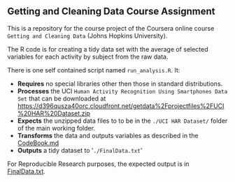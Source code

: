 ## Getting and Cleaning Data Course Assignment

This is a repository for the course project of the Coursera online course `Getting and Cleaning Data` (Johns Hopkins University).

The R code is for creating a tidy data set with the average of selected variables for each activity by subject from the raw data.

There is one self contained script named `run_analysis.R`.  It:

* **Requires** no special libraries other then those in standard distributions. 
* **Processes** the UCI `Human Activity Recognition Using Smartphones Data Set` that can be downloaded at https://d396qusza40orc.cloudfront.net/getdata%2Fprojectfiles%2FUCI%20HAR%20Dataset.zip
* **Expects** the unzipped data files to to be in the `./UCI HAR Dataset/` folder of the main working folder.
* **Transforms** the data and outputs variables as described in the [CodeBook.md](CodeBook.md)
* **Outputs** a tidy dataset to '`./FinalData.txt`'

For Reproducible Research purposes, the expected output is in [FinalData.txt](FinalData.txt).
